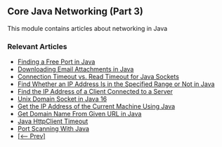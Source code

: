 ## Core Java Networking (Part 3)

This module contains articles about networking in Java

### Relevant Articles

- [Finding a Free Port in Java](https://www.baeldung.com/java-free-port)
- [Downloading Email Attachments in Java](https://www.baeldung.com/java-download-email-attachments)
- [Connection Timeout vs. Read Timeout for Java Sockets](https://www.baeldung.com/java-socket-connection-read-timeout)
- [Find Whether an IP Address Is in the Specified Range or Not in Java](https://www.baeldung.com/java-check-ip-address-range)
- [Find the IP Address of a Client Connected to a Server](https://www.baeldung.com/java-client-get-ip-address)
- [Unix Domain Socket in Java 16](https://www.baeldung.com/java-unix-domain-socket)
- [Get the IP Address of the Current Machine Using Java](https://www.baeldung.com/java-get-ip-address)
- [Get Domain Name From Given URL in Java](https://www.baeldung.com/java-domain-name-from-url)
- [Java HttpClient Timeout](https://www.baeldung.com/java-httpclient-timeout)
- [Port Scanning With Java](https://www.baeldung.com/java-port-scanning)
- [[<-- Prev]](/core-java-modules/core-java-networking-2)
